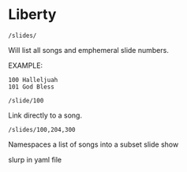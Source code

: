
# Liberty

    /slides/

Will list all songs and emphemeral slide numbers.

EXAMPLE:

    100 Halleljuah
    101 God Bless

    /slide/100

Link directly to a song.

    /slides/100,204,300

Namespaces a list of songs into a subset slide show



slurp in yaml file

